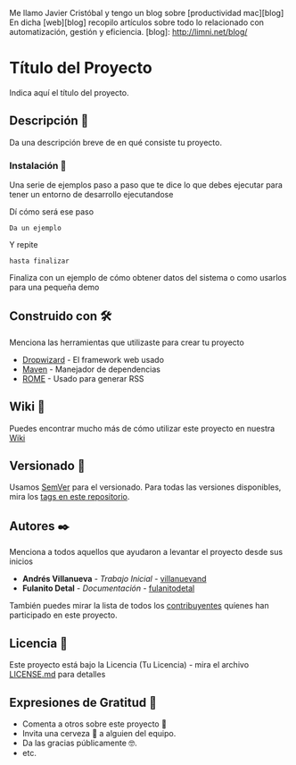 Me llamo Javier Cristóbal y tengo un blog sobre [productividad mac][blog]
En dicha [web][blog] recopilo artículos sobre todo lo relacionado con automatización, gestión y eficiencia.
[blog]: <http://limni.net/blog/>

# Título del Proyecto

Indica aquí el título del proyecto.

## Descripción 🚀

Da una descripción breve de en qué consiste tu proyecto.


### Instalación 🔧

Una serie de ejemplos paso a paso que te dice lo que debes ejecutar para tener un entorno de desarrollo ejecutandose

Dí cómo será ese paso

```
Da un ejemplo
```

Y repite

```
hasta finalizar
```

Finaliza con un ejemplo de cómo obtener datos del sistema o como usarlos para una pequeña demo


## Construido con 🛠️

Menciona las herramientas que utilizaste para crear tu proyecto

* [Dropwizard](http://www.dropwizard.io/1.0.2/docs/) - El framework web usado
* [Maven](https://maven.apache.org/) - Manejador de dependencias
* [ROME](https://rometools.github.io/rome/) - Usado para generar RSS


## Wiki 📖

Puedes encontrar mucho más de cómo utilizar este proyecto en nuestra [Wiki](https://github.com/tu/proyecto/wiki)

## Versionado 📌

Usamos [SemVer](http://semver.org/) para el versionado. Para todas las versiones disponibles, mira los [tags en este repositorio](https://github.com/tu/proyecto/tags).

## Autores ✒️

Menciona a todos aquellos que ayudaron a levantar el proyecto desde sus inicios

* **Andrés Villanueva** - *Trabajo Inicial* - [villanuevand](https://github.com/villanuevand)
* **Fulanito Detal** - *Documentación* - [fulanitodetal](#fulanito-de-tal)

También puedes mirar la lista de todos los [contribuyentes](https://github.com/your/project/contributors) quíenes han participado en este proyecto. 

## Licencia 📄

Este proyecto está bajo la Licencia (Tu Licencia) - mira el archivo [LICENSE.md](LICENSE.md) para detalles

## Expresiones de Gratitud 🎁

* Comenta a otros sobre este proyecto 📢
* Invita una cerveza 🍺 a alguien del equipo. 
* Da las gracias públicamente 🤓.
* etc.
